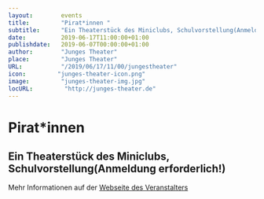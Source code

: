 ```yaml
---
layout:        events
title:         "Pirat*innen "
subtitle:      "Ein Theaterstück des Miniclubs, Schulvorstellung(Anmeldung erforderlich!)"
date:          2019-06-17T11:00:00+01:00
publishdate:   2019-06-07T00:00:00+01:00
author:        "Junges Theater"
place:         "Junges Theater"
URL:           "/2019/06/17/11/00/jungestheater"
icon:         "junges-theater-icon.png"
image:         "junges-theater-img.jpg"
locURL:         "http://junges-theater.de"
---
```


Pirat*innen 
===========

Ein Theaterstück des Miniclubs, Schulvorstellung(Anmeldung erforderlich!)
-----------



Mehr Informationen auf der [Webseite des Veranstalters](http://www.junges-theater.de/content/index.php?id=340)
